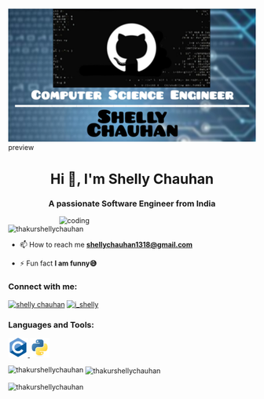 ![logo](https://github.com/thakurshellychauhan/thakurshellychauhan/blob/main/banner%203.jpg)
preview
<h1 align="center">Hi 👋, I'm Shelly Chauhan</h1>
<h3 align="center">A passionate Software Engineer from India</h3>

<img align="right" alt="coding" width="400" src="https://media.tenor.com/IF2JdxzmyN4AAAAi/coding-girl.gif">



<p align="left"> <img src="https://komarev.com/ghpvc/?username=thakurshellychauhan&label=Profile%20views&color=0e75b6&style=flat" alt="thakurshellychauhan" /> </p>

- 📫 How to reach me **shellychauhan1318@gmail.com**

- ⚡ Fun fact **I am funny😅**

<h3 align="left">Connect with me:</h3>
<p align="left">
<a href="https://linkedin.com/in/shelly chauhan" target="blank"><img align="center" src="https://raw.githubusercontent.com/rahuldkjain/github-profile-readme-generator/master/src/images/icons/Social/linked-in-alt.svg" alt="shelly chauhan" height="30" width="40" /></a>
<a href="https://www.youtube.com/c/i_shelly" target="blank"><img align="center" src="https://raw.githubusercontent.com/rahuldkjain/github-profile-readme-generator/master/src/images/icons/Social/youtube.svg" alt="i_shelly" height="30" width="40" /></a>
</p>

<h3 align="left">Languages and Tools:</h3>
<p align="left"> <a href="https://www.cprogramming.com/" target="_blank" rel="noreferrer"> <img src="https://raw.githubusercontent.com/devicons/devicon/master/icons/c/c-original.svg" alt="c" width="40" height="40"/> </a> <a href="https://www.python.org" target="_blank" rel="noreferrer"> <img src="https://raw.githubusercontent.com/devicons/devicon/master/icons/python/python-original.svg" alt="python" width="40" height="40"/> </a> </p>

<p><img align="left" src="https://github-readme-stats.vercel.app/api/top-langs?username=thakurshellychauhan&show_icons=true&locale=en&layout=compact" alt="thakurshellychauhan" /></p>

<p>&nbsp;<img align="center" src="https://github-readme-stats.vercel.app/api?username=thakurshellychauhan&show_icons=true&locale=en" alt="thakurshellychauhan" /></p>

<p><img align="center" src="https://github-readme-streak-stats.herokuapp.com/?user=thakurshellychauhan&" alt="thakurshellychauhan" /></p>

